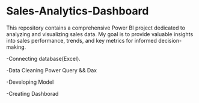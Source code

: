 # Sales-Analytics-Dashboard
This repository contains a comprehensive Power BI project dedicated to analyzing and visualizing sales data. My goal is to provide valuable insights into sales performance, trends, and key metrics for informed decision-making.

-Connecting database(Excel).

-Data Cleaning Power Query && Dax

-Developing Model 

-Creating Dashborad
